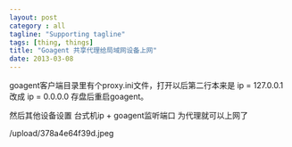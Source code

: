 ```yaml
---
layout: post
category : all
tagline: "Supporting tagline"
tags: [thing, things]
title: "Goagent 共享代理给局域网设备上网"
date: 2013-03-08
---
```

goagent客户端目录里有个proxy.ini文件，打开以后第二行本来是
ip = 127.0.0.1
改成
ip = 0.0.0.0
存盘后重启goagent。

然后其他设备设置 台式机ip + goagent监听端口 为代理就可以上网了

/upload/378a4e64f39d.jpeg